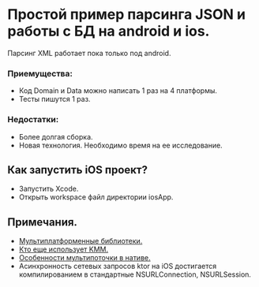 # Простой пример парсинга JSON и работы с БД на android и ios.
Парсинг XML работает пока только под android.

### Приемущества:
* Код Domain и Data можно написать 1 раз на 4 платформы.
* Тесты пишутся 1 раз.
### Недостатки:
* Более долгая сборка.
* Новая технология. Необходимо время на ее исследование.

## Как запустить iOS проект?
* Запустить Xcode.
* Открыть workspace файл директории iosApp.

## Примечания.
* [Мультиплатформенные библиотеки.](https://github.com/AAkira/Kotlin-Multiplatform-Libraries)
* [Кто еще использует KMM.](https://kotlinlang.org/lp/mobile/case-studies)
* [Особенности мультипоточки в нативе.](https://github.com/Kotlin/kotlinx.coroutines/issues/462)
* Асинхронность сетевых запросов ktor на iOS достигается компилированием в стандартные NSURLConnection, NSURLSession.